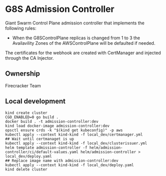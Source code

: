 # G8S Admission Controller

Giant Swarm Control Plane admission controller that implements the following rules:

- When the G8SControlPlane replicas is changed from 1 to 3 the Availavility Zones of the AWSControlPlane will be defaulted if needed.

The certificates for the webhook are created with CertManager and injected through the CA Injector.

## Ownership

Firecracker Team

## Local development

    kind create cluster
    CGO_ENABLED=0 go build .
    docker build . -t admission-controller:dev
    kind load docker-image admission-controller:dev
    opsctl ensure crds -k "$(kind get kubeconfig)" -p aws
    kubectl apply --context kind-kind -f local_dev/certmanager.yml
    ## Wait until certmanaget is up
    kubectl apply --context kind-kind -f local_dev/clusterissuer.yml
    helm template admission-controller -f helm/admission-controller/ci/default-values.yaml helm/admission-controller > local_dev/deploy.yaml
    ## Replace image name with admission-controller:dev
    kubectl apply --context kind-kind -f local_dev/deploy.yaml
    kind delete cluster
